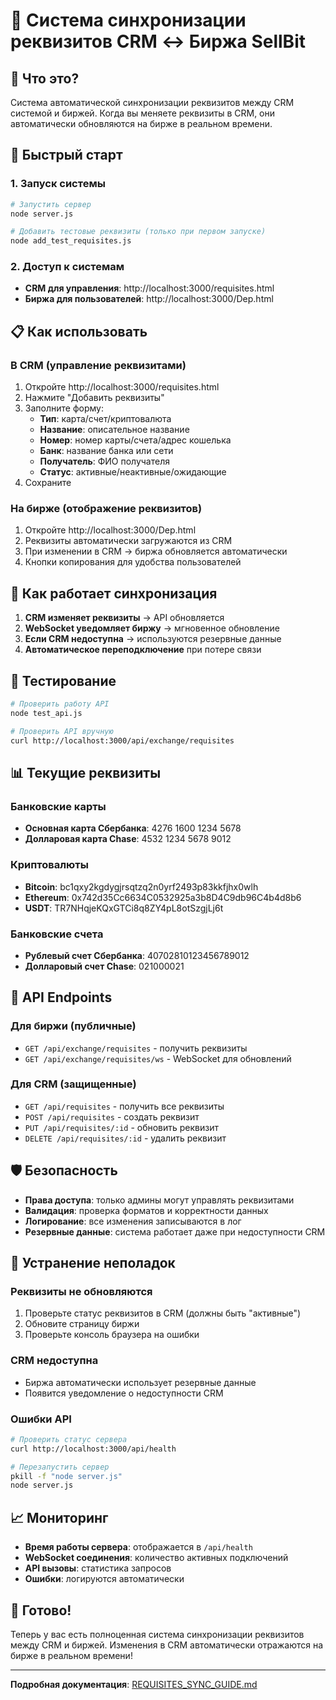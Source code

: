 # 🏦 Система синхронизации реквизитов CRM ↔ Биржа SellBit

## 🎯 Что это?

Система автоматической синхронизации реквизитов между CRM системой и биржей. Когда вы меняете реквизиты в CRM, они автоматически обновляются на бирже в реальном времени.

## 🚀 Быстрый старт

### 1. Запуск системы
```bash
# Запустить сервер
node server.js

# Добавить тестовые реквизиты (только при первом запуске)
node add_test_requisites.js
```

### 2. Доступ к системам
- **CRM для управления**: http://localhost:3000/requisites.html
- **Биржа для пользователей**: http://localhost:3000/Dep.html

## 📋 Как использовать

### В CRM (управление реквизитами)
1. Откройте http://localhost:3000/requisites.html
2. Нажмите "Добавить реквизиты"
3. Заполните форму:
   - **Тип**: карта/счет/криптовалюта
   - **Название**: описательное название
   - **Номер**: номер карты/счета/адрес кошелька
   - **Банк**: название банка или сети
   - **Получатель**: ФИО получателя
   - **Статус**: активные/неактивные/ожидающие
4. Сохраните

### На бирже (отображение реквизитов)
1. Откройте http://localhost:3000/Dep.html
2. Реквизиты автоматически загружаются из CRM
3. При изменении в CRM → биржа обновляется автоматически
4. Кнопки копирования для удобства пользователей

## 🔄 Как работает синхронизация

1. **CRM изменяет реквизиты** → API обновляется
2. **WebSocket уведомляет биржу** → мгновенное обновление
3. **Если CRM недоступна** → используются резервные данные
4. **Автоматическое переподключение** при потере связи

## 🧪 Тестирование

```bash
# Проверить работу API
node test_api.js

# Проверить API вручную
curl http://localhost:3000/api/exchange/requisites
```

## 📊 Текущие реквизиты

### Банковские карты
- **Основная карта Сбербанка**: 4276 1600 1234 5678
- **Долларовая карта Chase**: 4532 1234 5678 9012

### Криптовалюты
- **Bitcoin**: bc1qxy2kgdygjrsqtzq2n0yrf2493p83kkfjhx0wlh
- **Ethereum**: 0x742d35Cc6634C0532925a3b8D4C9db96C4b4d8b6
- **USDT**: TR7NHqjeKQxGTCi8q8ZY4pL8otSzgjLj6t

### Банковские счета
- **Рублевый счет Сбербанка**: 40702810123456789012
- **Долларовый счет Chase**: 021000021

## 🔧 API Endpoints

### Для биржи (публичные)
- `GET /api/exchange/requisites` - получить реквизиты
- `GET /api/exchange/requisites/ws` - WebSocket для обновлений

### Для CRM (защищенные)
- `GET /api/requisites` - получить все реквизиты
- `POST /api/requisites` - создать реквизит
- `PUT /api/requisites/:id` - обновить реквизит
- `DELETE /api/requisites/:id` - удалить реквизит

## 🛡️ Безопасность

- **Права доступа**: только админы могут управлять реквизитами
- **Валидация**: проверка форматов и корректности данных
- **Логирование**: все изменения записываются в лог
- **Резервные данные**: система работает даже при недоступности CRM

## 🚨 Устранение неполадок

### Реквизиты не обновляются
1. Проверьте статус реквизитов в CRM (должны быть "активные")
2. Обновите страницу биржи
3. Проверьте консоль браузера на ошибки

### CRM недоступна
- Биржа автоматически использует резервные данные
- Появится уведомление о недоступности CRM

### Ошибки API
```bash
# Проверить статус сервера
curl http://localhost:3000/api/health

# Перезапустить сервер
pkill -f "node server.js"
node server.js
```

## 📈 Мониторинг

- **Время работы сервера**: отображается в `/api/health`
- **WebSocket соединения**: количество активных подключений
- **API вызовы**: статистика запросов
- **Ошибки**: логируются автоматически

## 🎉 Готово!

Теперь у вас есть полноценная система синхронизации реквизитов между CRM и биржей. Изменения в CRM автоматически отражаются на бирже в реальном времени!

---

**Подробная документация**: [REQUISITES_SYNC_GUIDE.md](REQUISITES_SYNC_GUIDE.md)
